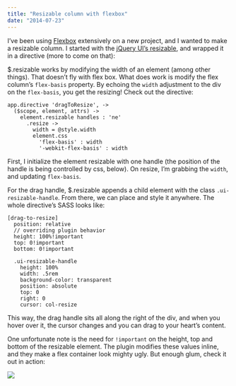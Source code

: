 ```yaml
---
title: "Resizable column with flexbox"
date: "2014-07-23"
---
```


I’ve been using [Flexbox](http://css-tricks.com/snippets/css/a-guide-to-flexbox/) extensively on a new project, and I wanted to make a resizable column. I started with the [jQuery UI’s resizable](http://jqueryui.com/resizable/), and wrapped it in a directive (more to come on that):

$.resizable works by modifying the width of an element (among other things). That doesn’t fly with flex box. What does work is modify the flex column’s `flex-basis` property. By echoing the `width` adjustment to the div on the `flex-basis`, you get the resizing! Check out the directive:

```
app.directive 'dragToResize', ->
  ($scope, element, attrs) ->
    element.resizable handles : 'ne'
      .resize ->
        width = @style.width
        element.css
          'flex-basis' : width
          '-webkit-flex-basis' : width

```

First, I initialize the element resizable with one handle (the position of the handle is being controlled by css, below). On resize, I’m grabbing the `width`, and updating `flex-basis`.

For the drag handle, $.resizable appends a child element with the class `.ui-resizable-handle`. From there, we can place and style it anywhere. The whole directive’s SASS looks like:

```
[drag-to-resize]
  position: relative
  // overriding plugin behavior
  height: 100%!important
  top: 0!important
  bottom: 0!important

  .ui-resizable-handle
    height: 100%
    width: .5rem
    background-color: transparent
    position: absolute
    top: 0
    right: 0
    cursor: col-resize

```

This way, the drag handle sits all along the right of the div, and when you hover over it, the cursor changes and you can drag to your heart’s content.

One unfortunate note is the need for `!important` on the height, top and bottom of the resizable element. The plugin modifies these values inline, and they make a flex container look mighty ugly. But enough glum, check it out in action:

![](http://static1.squarespace.com/static/554569a4e4b0b68214c1f5d9/55457b34e4b0fca745eb358d/55457b35e4b0fca745eb36fe/1430616929546//img.gif)
